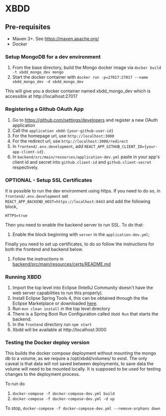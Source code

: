 # XBDD

## Pre-requisites

- Maven 3+. See https://maven.apache.org/
- Docker

### Setup MongoDB for a dev environment

1. From the base directory, build the Mongo docker image via `docker build -t xbdd_mongo_dev mongo`
1. Start the docker container with `docker run -p=27017:27017 --name xbdd_mongo_dev -d xbdd_mongo_dev`

This will give you a docker container named xbdd_mongo_dev which is accessible at
http://localhost:27017

### Registering a Github OAuth App

1. Go to https://github.com/settings/developers and register a new OAuth application
1. Call the `application xbdd-{your-github-user-id}`
1. For the homepage url, use `http://localhost:3000`
1. For the redirect url, use `http://localhost:3000/redirect`
1. In `frontend/.env.development`, add `REACT_APP_GITHUB_CLIENT_ID={your-app-client-id}`.
1. In `backend/src/main/resources/application-dev.yml` paste in your app's client id and secret into `github.client-id` and `github.client-secret` respectively.

### OPTIONAL - Setup SSL Certificates

It is possible to run the dev environment using https. If you need to do so, in `frontend/.env.development` set `REACT_APP_BACKEND_HOST=https://localhost:8443` and add the following block,

```
HTTPS=true
```

Then you need to enable the backend server to run SSL. To do that:

1. Enable the block beginning with `server` in the `application-dev.yml`;

Finally you need to set up certificates, to do so follow the instructions for both the frontend and backend below.

1. Follow the instructions in [backend/src/main/resources/certs/README.md](../backend/src/main/resources/certs/README.md)

### Running XBDD

1. Import the top level into Eclipse (IntelliJ Community doesn't have the web server capabilities to run this properly).
1. Install Eclipse Spring Tools 4, this can be obtained through the the Eclipse Marketplace or downloaded [here](https://spring.io/tools).
1. Run `mvn clean install` in the top level directory
1. There is a Spring Boot Run Configuration called `Xbdd Run` that starts the backend.
1. In the `frontend` directory run `npm start`
1. Xbdd will be available at http://localhost:3000

### Testing the Docker deploy version

This builds the docker compose deployment without mounting the mongo db to a volume, as we require a /opt/xbdd/volumes/ to exist. The only caveat is that data will not saved between deployments, to save data the volume will need to be mounted locally.
It is supposed to be used for testing changes to the deployment process.

To run do

1. `docker-compose -f docker-compose-dev.yml build`
2. `docker-compose -f docker-compose-dev.yml -d up`

To stop, `docker-compose -f docker-compose-dev.yml --remove-orphans down`

